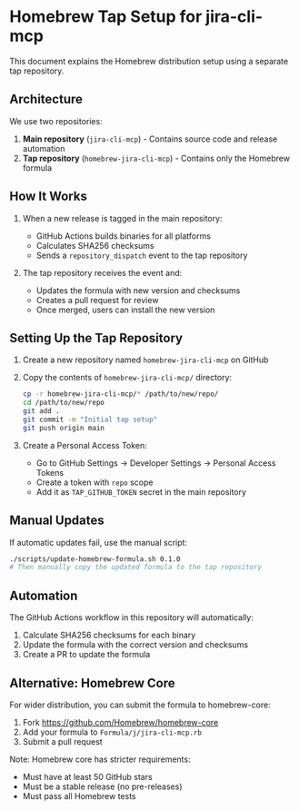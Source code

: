 # Homebrew Tap Setup for jira-cli-mcp

This document explains the Homebrew distribution setup using a separate tap repository.

## Architecture

We use two repositories:

1. **Main repository** (`jira-cli-mcp`) - Contains source code and release automation
2. **Tap repository** (`homebrew-jira-cli-mcp`) - Contains only the Homebrew formula

## How It Works

1. When a new release is tagged in the main repository:
   - GitHub Actions builds binaries for all platforms
   - Calculates SHA256 checksums
   - Sends a `repository_dispatch` event to the tap repository

2. The tap repository receives the event and:
   - Updates the formula with new version and checksums
   - Creates a pull request for review
   - Once merged, users can install the new version

## Setting Up the Tap Repository

1. Create a new repository named `homebrew-jira-cli-mcp` on GitHub

2. Copy the contents of `homebrew-jira-cli-mcp/` directory:

   ```bash
   cp -r homebrew-jira-cli-mcp/* /path/to/new/repo/
   cd /path/to/new/repo
   git add .
   git commit -m "Initial tap setup"
   git push origin main
   ```

3. Create a Personal Access Token:
   - Go to GitHub Settings → Developer Settings → Personal Access Tokens
   - Create a token with `repo` scope
   - Add it as `TAP_GITHUB_TOKEN` secret in the main repository

## Manual Updates

If automatic updates fail, use the manual script:

```bash
./scripts/update-homebrew-formula.sh 0.1.0
# Then manually copy the updated formula to the tap repository
```

## Automation

The GitHub Actions workflow in this repository will automatically:

1. Calculate SHA256 checksums for each binary
2. Update the formula with the correct version and checksums
3. Create a PR to update the formula

## Alternative: Homebrew Core

For wider distribution, you can submit the formula to homebrew-core:

1. Fork <https://github.com/Homebrew/homebrew-core>
2. Add your formula to `Formula/j/jira-cli-mcp.rb`
3. Submit a pull request

Note: Homebrew core has stricter requirements:

- Must have at least 50 GitHub stars
- Must be a stable release (no pre-releases)
- Must pass all Homebrew tests
